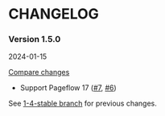 # CHANGELOG

### Version 1.5.0

2024-01-15

[Compare changes](https://github.com/codevise/pageflow-parent-page-box/compare/1-4-stable...v1.5.0)

- Support Pageflow 17
  ([#7](https://github.com/codevise/pageflow-parent-page-box/pull/7),
   [#6](https://github.com/codevise/pageflow-parent-page-box/pull/6))

See
[1-4-stable branch](https://github.com/codevise/pageflow-parent-page-box/blob/1-4-stable/CHANGELOG.md)
for previous changes.
